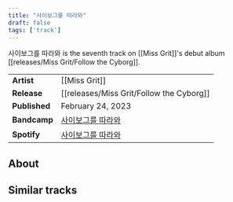 ```yaml
---
title: "사이보그를 따라와"
draft: false
tags: ['track']
---
```


사이보그를 따라와 is the seventh track on [[Miss Grit]]'s debut album [[releases/Miss Grit/Follow the Cyborg]].

|                  |                                                                                                 |
| ---------------- | ----------------------------------------------------------------------------------------------- |
| **Artist**       | [[Miss Grit]]                                         |
| **Release**      | [[releases/Miss Grit/Follow the Cyborg]]             |
| **Published**    | February 24, 2023                                                                               |
| **Bandcamp**     | [사이보그를 따라와](https://missgrit.bandcamp.com/track/-)                                        |
| **Spotify**      | [사이보그를 따라와](https://open.spotify.com/track/5PR64KyfLoFJ3zZo1J1U9L?si=7853f33d2f154002)    |

## About


## Similar tracks
